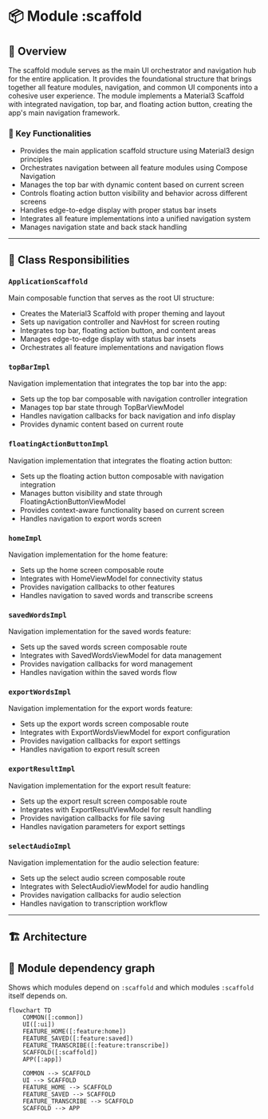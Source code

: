 # 📦 Module :scaffold

## 📝 Overview

The scaffold module serves as the main UI orchestrator and navigation hub for the entire application. It provides the foundational structure that brings together all feature modules, navigation, and common UI components into a cohesive user experience. The module implements a Material3 Scaffold with integrated navigation, top bar, and floating action button, creating the app's main navigation framework.

### 🔧 Key Functionalities

- Provides the main application scaffold structure using Material3 design principles
- Orchestrates navigation between all feature modules using Compose Navigation
- Manages the top bar with dynamic content based on current screen
- Controls floating action button visibility and behavior across different screens
- Handles edge-to-edge display with proper status bar insets
- Integrates all feature implementations into a unified navigation system
- Manages navigation state and back stack handling

---

## 🧠 Class Responsibilities

### ``ApplicationScaffold``
Main composable function that serves as the root UI structure:
- Creates the Material3 Scaffold with proper theming and layout
- Sets up navigation controller and NavHost for screen routing
- Integrates top bar, floating action button, and content areas
- Manages edge-to-edge display with status bar insets
- Orchestrates all feature implementations and navigation flows

### ``topBarImpl``
Navigation implementation that integrates the top bar into the app:
- Sets up the top bar composable with navigation controller integration
- Manages top bar state through TopBarViewModel
- Handles navigation callbacks for back navigation and info display
- Provides dynamic content based on current route

### ``floatingActionButtonImpl``
Navigation implementation that integrates the floating action button:
- Sets up the floating action button composable with navigation integration
- Manages button visibility and state through FloatingActionButtonViewModel
- Provides context-aware functionality based on current screen
- Handles navigation to export words screen

### ``homeImpl``
Navigation implementation for the home feature:
- Sets up the home screen composable route
- Integrates with HomeViewModel for connectivity status
- Provides navigation callbacks to other features
- Handles navigation to saved words and transcribe screens

### ``savedWordsImpl``
Navigation implementation for the saved words feature:
- Sets up the saved words screen composable route
- Integrates with SavedWordsViewModel for data management
- Provides navigation callbacks for word management
- Handles navigation within the saved words flow

### ``exportWordsImpl``
Navigation implementation for the export words feature:
- Sets up the export words screen composable route
- Integrates with ExportWordsViewModel for export configuration
- Provides navigation callbacks for export settings
- Handles navigation to export result screen

### ``exportResultImpl``
Navigation implementation for the export result feature:
- Sets up the export result screen composable route
- Integrates with ExportResultViewModel for result handling
- Provides navigation callbacks for file saving
- Handles navigation parameters for export settings

### ``selectAudioImpl``
Navigation implementation for the audio selection feature:
- Sets up the select audio screen composable route
- Integrates with SelectAudioViewModel for audio handling
- Provides navigation callbacks for audio selection
- Handles navigation to transcription workflow

---

## 🏗️ Architecture

## 🧩 Module dependency graph

Shows which modules depend on `:scaffold` and which modules `:scaffold` itself depends on.

```mermaid
flowchart TD
    COMMON([:common])
    UI([:ui])
    FEATURE_HOME([:feature:home])
    FEATURE_SAVED([:feature:saved])
    FEATURE_TRANSCRIBE([:feature:transcribe])
    SCAFFOLD([:scaffold])
    APP([:app])
    
    COMMON --> SCAFFOLD
    UI --> SCAFFOLD
    FEATURE_HOME --> SCAFFOLD
    FEATURE_SAVED --> SCAFFOLD
    FEATURE_TRANSCRIBE --> SCAFFOLD
    SCAFFOLD --> APP
```